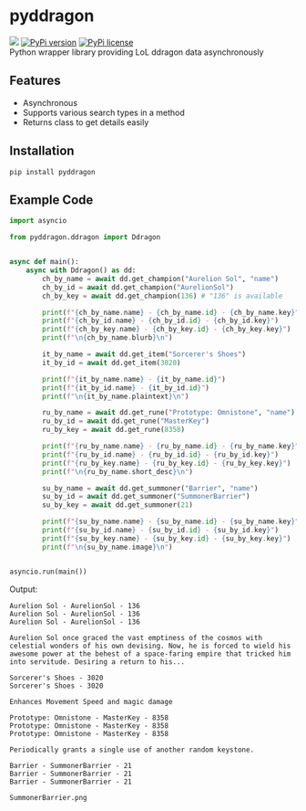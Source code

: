 # pyddragon
<img src="https://img.shields.io/badge/python-v3.9.4-blue"/> [![PyPi version](https://badgen.net/pypi/v/pyddragon/)](https://pypi.com/project/pyddragon) [![PyPi license](https://badgen.net/pypi/license/pyddragon/)](https://pypi.com/project/pyddragon/)  
Python wrapper library providing LoL ddragon data asynchronously

## Features

- Asynchronous
- Supports various search types in a method
- Returns class to get details easily

## Installation

```
pip install pyddragon
```

## Example Code

```py
import asyncio

from pyddragon.ddragon import Ddragon


async def main():
    async with Ddragon() as dd:
        ch_by_name = await dd.get_champion("Aurelion Sol", "name")
        ch_by_id = await dd.get_champion("AurelionSol")
        ch_by_key = await dd.get_champion(136) # "136" is available

        print(f"{ch_by_name.name} - {ch_by_name.id} - {ch_by_name.key}")
        print(f"{ch_by_id.name} - {ch_by_id.id} - {ch_by_id.key}")
        print(f"{ch_by_key.name} - {ch_by_key.id} - {ch_by_key.key}")
        print(f"\n{ch_by_name.blurb}\n")

        it_by_name = await dd.get_item("Sorcerer's Shoes")
        it_by_id = await dd.get_item(3020)

        print(f"{it_by_name.name} - {it_by_name.id}")
        print(f"{it_by_id.name} - {it_by_id.id}")
        print(f"\n{it_by_name.plaintext}\n")

        ru_by_name = await dd.get_rune("Prototype: Omnistone", "name")
        ru_by_id = await dd.get_rune("MasterKey")
        ru_by_key = await dd.get_rune(8358)

        print(f"{ru_by_name.name} - {ru_by_name.id} - {ru_by_name.key}")
        print(f"{ru_by_id.name} - {ru_by_id.id} - {ru_by_id.key}")
        print(f"{ru_by_key.name} - {ru_by_key.id} - {ru_by_key.key}")
        print(f"\n{ru_by_name.short_desc}\n")

        su_by_name = await dd.get_summoner("Barrier", "name")
        su_by_id = await dd.get_summoner("SummonerBarrier")
        su_by_key = await dd.get_summoner(21)

        print(f"{su_by_name.name} - {su_by_name.id} - {su_by_name.key}")
        print(f"{su_by_id.name} - {su_by_id.id} - {su_by_id.key}")
        print(f"{su_by_key.name} - {su_by_key.id} - {su_by_key.key}")
        print(f"\n{su_by_name.image}\n")


asyncio.run(main())
```

Output:
```
Aurelion Sol - AurelionSol - 136
Aurelion Sol - AurelionSol - 136
Aurelion Sol - AurelionSol - 136

Aurelion Sol once graced the vast emptiness of the cosmos with celestial wonders of his own devising. Now, he is forced to wield his awesome power at the behest of a space-faring empire that tricked him into servitude. Desiring a return to his...

Sorcerer's Shoes - 3020
Sorcerer's Shoes - 3020

Enhances Movement Speed and magic damage

Prototype: Omnistone - MasterKey - 8358
Prototype: Omnistone - MasterKey - 8358
Prototype: Omnistone - MasterKey - 8358

Periodically grants a single use of another random keystone.

Barrier - SummonerBarrier - 21
Barrier - SummonerBarrier - 21
Barrier - SummonerBarrier - 21

SummonerBarrier.png
```

